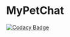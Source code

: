 # MyPetChat
[![Codacy Badge](https://app.codacy.com/project/badge/Grade/bdf3f3265ded4405b6b534df15c13efe)](https://app.codacy.com/gh/Antis28/MyPetChat/dashboard?utm_source=gh&utm_medium=referral&utm_content=&utm_campaign=Badge_grade)

